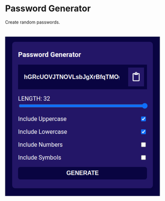# Password Generator

Create random passwords.

<h1 align="center">
    <img alt="Example" title="Example" src=".github/generator.png" width="700px" />
</h1>